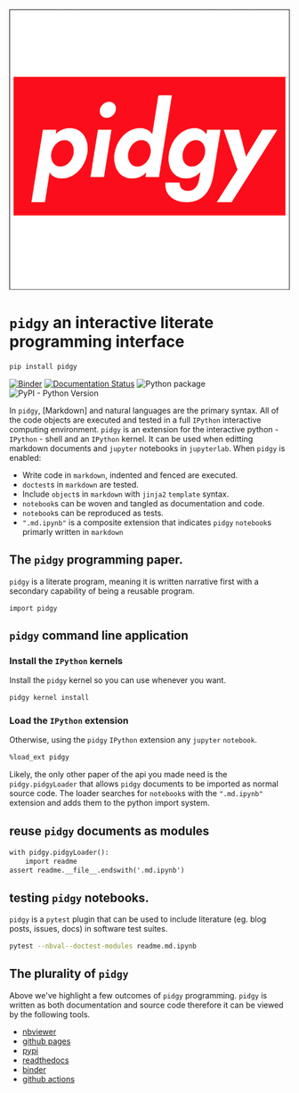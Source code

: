 ![](pidgy.png)

# `pidgy` an interactive literate programming interface

```bash
pip install pidgy
```

[![Binder](https://mybinder.org/badge_logo.svg)](https://mybinder.org/v2/gh/deathbeds/pidgy/master?urlpath=lab)
[![Documentation Status](https://readthedocs.org/projects/pidgin-notebook/badge/?version=latest)](https://pidgin-notebook.readthedocs.io/en/latest/?badge=latest)
![Python package](https://github.com/deathbeds/pidgy/workflows/Python%20package/badge.svg)
![PyPI - Python Version](https://img.shields.io/pypi/pyversions/pidgy)

In `pidgy`, [Markdown] and natural languages are the primary syntax. All of the code objects are executed and tested in a full `IPython` interactive computing environment. `pidgy` is an extension for the interactive python - `IPython` - shell and an
`IPython` kernel. It can be used when editting markdown documents and `jupyter` notebooks in
`jupyterlab`. When `pidgy` is enabled:

- Write code in `markdown`, indented and fenced are executed.
- `doctest`s in `markdown` are tested.
- Include `object`s in `markdown` with `jinja2` `template` syntax.
- `notebook`s can be woven and tangled as documentation and code.
- `notebook`s can be reproduced as tests.
- `".md.ipynb"` is a composite extension that indicates `pidgy` `notebook`s
  primarly written in `markdown`

## The `pidgy` programming paper.

`pidgy` is a literate program, meaning it is written narrative first with a
secondary capability of being a reusable program.

    import pidgy

## `pidgy` command line application

### Install the `IPython` kernels

Install the `pidgy` kernel so you can use whenever you want.

```bash
pidgy kernel install
```

### Load the `IPython` extension

Otherwise, using the `pidgy` `IPython` extension any `jupyter` `notebook`.

```bash
%load_ext pidgy
```

Likely, the only other paper of the api you made need is the `pidgy.pidgyLoader`
that allows `pidgy` documents to be imported as normal source code. The loader
searches for `notebook`s with the `".md.ipynb"` extension and adds them to the
python import system.

## reuse `pidgy` documents as modules

    with pidgy.pidgyLoader():
        import readme
    assert readme.__file__.endswith('.md.ipynb')

## testing `pidgy` notebooks.

`pidgy` is a `pytest` plugin that can be used to include literature (eg. blog
posts, issues, docs) in software test suites.

```bash
pytest --nbval--doctest-modules readme.md.ipynb
```

## The plurality of `pidgy`

Above we've highlight a few outcomes of `pidgy` programming. `pidgy` is written
as both documentation and source code therefore it can be viewed by the
following tools.

- [nbviewer](https://nbviewer.jupyter.org/github/deathbeds/pidgy/blob/master/readme.md.ipynb)
- [github pages](https://deathbeds.github.io/pidgy/)
- [pypi](https://pypi.org/project/pidgy)
- [readthedocs](https://pidgin-notebook.readthedocs.io/en/latest/)
- [binder](https://mybinder.org/v2/gh/deathbeds/pidgy/master)
- [github actions](https://github.com/deathbeds/pidgy/actions)
